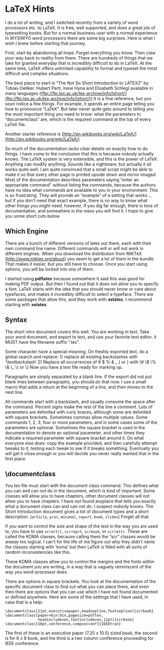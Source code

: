 #  LaTeX Hints

I do a lot of writing, and I switched recently from a variety of word processors etc. to LaTeX. It is free, well supported, and does a great job of typesetting books. But for a normal business user with a normal experience in WYSIWYG word processors there are some big surprises. Here is what I wish I knew before starting that journey.

First, start by abandoning all hope. Forget everything you know. Then claw your way back to reality from there. There are hundreds of things that we take for granted everyday that is incredibly difficult to do in LaTeX. At the same time, LaTeX offers unlimited capability to format and typeset the most difficult and complex situations.  

The best place to start is “The Not So Short Introduction to LATEX2” by Tobias Oetiker. Hubert Partl, Irene Hyna and Elisabeth Schlegl available in many languages ([ftp://ftp.tex.ac.uk/tex-archive/info/lshort/](ftp://ftp.tex.ac.uk/tex-archive/info/lshort/)) It is a fine reference, but you soon notice a few things. For example, it spends an entire page telling you how to pronounce “LaTeX”. But later never quite gets around to telling you the most important thing you need to know: what the parameters to “documentclass” are, which is the required command at the top of every LaTeX file.  

Another starter reference is [http://en.wikibooks.org/wiki/LaTeX/](http://en.wikibooks.org/wiki/LaTeX/)  

So much of the documentation lacks clear details on exactly how to do things. I have come to the conclusion that this is because nobody actually knows. The LaTeX system is very extensible, and this is the power of LaTeX. Anything can modify anything. Sounds like a nightmare, but actually it all works quite well. I am quite convinced that a small script might be able to make it so that every other page is printed upside down and mirror imaged. Most of the documentation describes parameters saying “enter an appropriate command” without listing the commands, because the authors have no idea what commands are available to you in your environment. This is so frustrating. They will provide an “example” of a setting that works … but if you don’t need that exact example, there is no way to know what other things you might need. however, if you dig far enough, there is tons of documentation, and somewhere in the mess you will find it. I hope to give you some short cuts below.

## Which Engine

There are a bunch of different versions of latex out there, each with their own command line name. Different commands will or will not work in different engines. When you download the distribution from MiKTeX (http://www.miktex.org/about) you seem to get a lot of them in the bundle. That makes it easier, but you still have to choose. Once you start using options, you will be locked into one of them. 

I started using **pdflatex** because somewhere it said this was good for making PDF output. But then I found out that it does not allow you to specify a font. LaTeX starts with the idea that you should never know or care about typefaces, and makes it incredibly difficult to select a typeface. There are some packages that allow this, and they work with **xelatex**. I recommend starting with **xelatex**.

## Syntax

The short intro document covers this well. You are working in text. Take your word document, and export to text, and use your favorite text editor. it MUST have the filename suffix “.tex”. 

Some character have a special meaning. On freshly exported text, do a global search and replace: 1) replace all existing backslashes with ‘\\textbackslash’ 2) Replace all occurrences of # $ % & \_ \{ or \} with \\# \\$ \\% \\& \\\_ \\\{ or \\\} Now you have a text file ready for marking up. 

Paragraphs are simply separated by a blank line. If the export did not put blank lines between paragraphs, you should do that now. I use a small macro that adds a return at the beginning of a line, and then moves to the next line.  

All commands start with a backslash, and usually consume the space after the command. Percent signs make the rest of the line a comment. Lots of parameters are delimited with curly braces, although some are delimited with square brackets. Sometimes commas allow multiple values. Some commands 1, 2, 3, four or more parameters, and in some cases some of the parameters are optional. Sometimes the square bracket is used in the documentation to denote an optional parameter, and other times they indicate a required parameter with square bracket around it. Do what everyone else does: copy the example provided, and then carefully attempt tweaks to it, testing each tweak to see if it breaks something. Eventually you will get it close enough or you will decide you never really wanted that in the first place.

## \\documentclass

You tex file must start with the document class command. This defines what you can and can not do in the document, which is kind of important. Some classes will allow you to have chapters, other document classes will not allow you to have chapters. I have not found anyplace that tells you exactly what a document class can and can not do. I suspect nobody knows. The Short Introduction document gives a list of document types and a short description. (`article`, `proc`, `minimal`, `report`, `book`, `slides`) Forget all that.  

If you want to control the size and shape of the text in the way you are used to, you have to use `scrartcl`, `scrreprt`, `scrbook`, or `scrlettr`. These are called the KOMA classes, because calling them the “scr” classes would be _waaay_ too logical. I can’t for the life of me figure out why they didn’t name the classes starting with ‘koma’ but then LaTeX is filled with all sorts of random inconsistencies like this. 

These KOMA classes allow you to control the margins and the fonts within the document you are writing, in a way that is vaguely reminiscent of the way you word-processor does.  

There are options in square brackets. You look at the documentation of the specific document class to find out what you can place there, and even then there are options that you can use which I have not found documented or defined anywhere. Here are some of the settings that I have used, in case that is a help:

```
\documentclass[11pt,executivepaper,headsepline,footsepline]{scrbook}
\documentclass[paper=6in:9in,pagesize=pdftex,
               headinclude=on,footinclude=on,12pt]{scrbook}
\documentclass[10pt,conference,compsocconf]{IEEEtran}
```


The first of these is an executive paper (7.25 x 10.5) sized book, the second is for 6 x 9 book, and the third is a two column conference proceeding for IEEE conference.  
